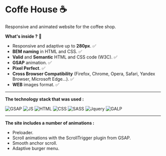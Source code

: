 # **Coffe House** :coffee:
Responsive and animated website for the coffee shop.

**What's inside ?** :mag_right:

* Responsive and adaptive up to **280px**. :white_check_mark:
* **BEM naming** in HTML and CSS. :white_check_mark:
* **Valid** and **Semantic** HTML and CSS code (W3C). :white_check_mark:
* **GSAP** animation. :white_check_mark:
* **Pixel Perfect**. :white_check_mark:
* **Cross Browser Compatibility** (Firefox, Chrome, Opera, Safari, Yandex Browser, Microsoft Edge...). :white_check_mark:
* **WEB** images format. :white_check_mark:
---- 
**The technology stack that was used :**

![GSAP](https://img.shields.io/badge/GreenSock-88CE02.svg?style=for-the-badge&logo=GreenSock&logoColor=white)
![JS](https://img.shields.io/badge/JavaScript-F7DF1E.svg?style=for-the-badge&logo=JavaScript&logoColor=black)
![HTML](https://img.shields.io/badge/HTML5-E34F26.svg?style=for-the-badge&logo=HTML5&logoColor=white)
![CSS](https://img.shields.io/badge/CSS3-1572B6?style=for-the-badge&logo=css3&logoColor=white)
![SASS](https://img.shields.io/badge/Sass-CC6699?style=for-the-badge&logo=sass&logoColor=white)
![Jquery](https://img.shields.io/badge/jQuery-0769AD?style=for-the-badge&logo=jquery&logoColor=white)
![GALP](https://img.shields.io/badge/gulp-CF4647.svg?style=for-the-badge&logo=gulp&logoColor=white)

------
**The site includes a number of animations :**
* Preloader.
* Scroll animations with the ScrollTrigger plugin from GSAP.
* Smooth anchor scroll.
* Adaptive burger menu.
  


